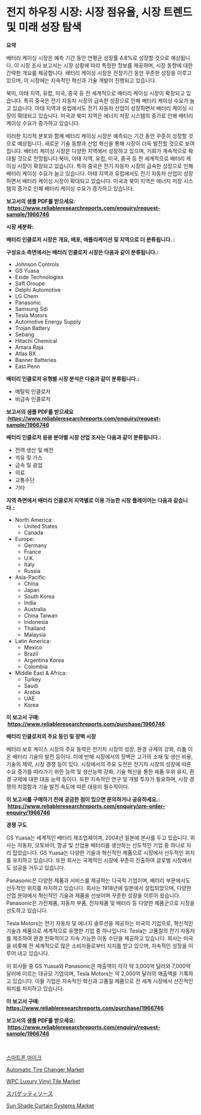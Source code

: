 <p><h1>전지 하우징 시장: 시장 점유율, 시장 트렌드 및 미래 성장 탐색</h1></p><p><strong>요약</strong></p>
<p><p>배터리 케이싱 시장은 예측 기간 동안 연평균 성장률 4.8%로 성장할 것으로 예상됩니다. 이 시장 조사 보고서는 시장 상황에 따라 특정한 정보를 제공하며, 시장 동향에 대한 간략한 개요를 제공합니다. 배터리 케이싱 시장은 전장기간 동안 꾸준한 성장을 이루고 있으며, 이 시장에는 지속적인 혁신과 기술 개발이 진행되고 있습니다.</p><p>북미, 아태 지역, 유럽, 미국, 중국 등 전 세계적으로 배터리 케이싱 시장이 확장되고 있습니다. 특히 중국은 전기 자동차 시장의 급속한 성장으로 인해 배터리 케이싱 수요가 늘고 있습니다. 아태 지역과 유럽에서도 전기 자동차 산업이 성장하면서 배터리 케이싱 시장이 확대되고 있습니다. 미국과 북미 지역은 에너지 저장 시스템의 증가로 인해 배터리 케이싱 수요가 증가하고 있습니다.</p><p>이러한 지리적 분포와 함께 배터리 케이싱 시장은 예측되는 기간 동안 꾸준히 성장할 것으로 예상됩니다. 새로운 기술 동향과 산업 혁신을 통해 시장이 더욱 발전할 것으로 보여집니다. 배터리 케이싱 시장은 다양한 지역에서 성장하고 있으며, 기회가 계속적으로 확대될 것으로 전망됩니다.북미, 아태 지역, 유럽, 미국, 중국 등 전 세계적으로 배터리 케이싱 시장이 확장되고 있습니다. 특히 중국은 전기 자동차 시장의 급속한 성장으로 인해 배터리 케이싱 수요가 늘고 있습니다. 아태 지역과 유럽에서도 전기 자동차 산업이 성장하면서 배터리 케이싱 시장이 확대되고 있습니다. 미국과 북미 지역은 에너지 저장 시스템의 증가로 인해 배터리 케이싱 수요가 증가하고 있습니다.</p></p>
<p><strong>보고서의 샘플 PDF를 받으세요: &nbsp;<a href="https://www.reliableresearchreports.com/enquiry/request-sample/1966746">https://www.reliableresearchreports.com/enquiry/request-sample/1966746</a></strong></p>
<p><strong>시장 세분화:</strong></p>
<p><strong> 배터리 인클로저 시장은 개요, 배포, 애플리케이션 및 지역으로 더 분류됩니다. :</strong></p>
<p><strong>구성요소 측면에서는 배터리 인클로저 시장은 다음과 같이 분류됩니다.:</strong></p>
<p><ul><li>Johnson Controls</li><li>GS Yuasa</li><li>Exide Technologies</li><li>Saft Groupe</li><li>Delphi Automotive</li><li>LG Chem</li><li>Panasonic</li><li>Samsung Sdi</li><li>Tesla Motors</li><li>Automotive Energy Supply</li><li>Trojan Battery</li><li>Sebang</li><li>Hitachi Chemical</li><li>Amara Raja</li><li>Atlas BX</li><li>Banner Batteries</li><li>East Penn</li></ul></p>
<p><strong> 배터리 인클로저 유형별 시장 분석은 다음과 같이 분류됩니다.:</strong></p>
<p><ul><li>메탈릭 인클로저</li><li>비금속 인클로저</li></ul></p>
<p><strong>보고서의 샘플 PDF를 받으세요 :<a href="https://www.reliableresearchreports.com/enquiry/request-sample/1966746">https://www.reliableresearchreports.com/enquiry/request-sample/1966746</a></strong></p>
<p><strong> 배터리 인클로저 응용 분야별 시장 산업 조사는 다음과 같이 분류됩니다.:</strong></p>
<p><ul><li>전력 생산 및 배전</li><li>석유 및 가스</li><li>금속 및 광업</li><li>의료</li><li>교통수단</li><li>기타</li></ul></p>
<p><strong>지역 측면에서 배터리 인클로저 지역별로 이용 가능한 시장 플레이어는 다음과 같습니다.:</strong></p>
<p><ul>
    <li>
        North America:
        <ul>
            <li>United States</li>
            <li>Canada</li>
        </ul>
    </li>
    <li>
        Europe:
        <ul>
            <li>Germany</li>
            <li>France</li>
            <li>U.K.</li>
            <li>Italy</li>
            <li>Russia</li>
        </ul>
    </li>
    <li>
        Asia-Pacific:
        <ul>
            <li>China</li>
            <li>Japan</li>
            <li>South Korea</li>
            <li>India</li>
            <li>Australia</li>
            <li>China Taiwan</li>
            <li>Indonesia</li>
            <li>Thailand</li>
            <li>Malaysia</li>
        </ul>
    </li>
    <li>
        Latin America:
        <ul>
            <li>Mexico</li>
            <li>Brazil</li>
            <li>Argentina Korea</li>
            <li>Colombia</li>
        </ul>
    </li>
    <li>
        Middle East & Africa:
        <ul>
            <li>Turkey</li>
            <li>Saudi</li>
            <li>Arabia</li>
            <li>UAE</li>
            <li>Korea</li>
        </ul>
    </li>
    </ul></p>
<p><strong>이 보고서 구매: &nbsp;<a href="https://www.reliableresearchreports.com/purchase/1966746">https://www.reliableresearchreports.com/purchase/1966746</a></strong></p>
<p><strong>배터리 인클로저의 주요 동인 및 장벽 시장</strong></p>
<p><p>배터리 보호 케이스 시장의 주요 동력은 전기차 시장의 성장, 환경 규제의 강화, 리튬 이온 배터리 기술의 발전 등이다. 이에 반해 시장에서의 장벽은 고가의 소재 및 생산 비용, 기술의 제약, 시장 경쟁 등이 있다. 시장에서의 주요 도전은 전기차 시장의 성장에 따른 수요 증가를 따라가기 위한 능력 및 생산능력 강화, 기술 혁신을 통한 제품 우위 유지, 환경 규제에 대한 대응 능력 등이다. 또한 지속적인 연구 및 개발 투자가 필요하며, 시장 경쟁의 치열함과 기술 발전 속도에 따른 대응이 필수적이다.</p></p>
<p><strong>이 보고서를 구매하기 전에 궁금한 점이 있으면 문의하거나 공유하세요.: &nbsp;<a href="https://www.reliableresearchreports.com/enquiry/pre-order-enquiry/1966746">https://www.reliableresearchreports.com/enquiry/pre-order-enquiry/1966746</a></strong></p>
<p><strong>경쟁 구도</strong></p>
<p><p>GS Yuasa는 세계적인 배터리 제조업체이며, 2004년 일본에 본사를 두고 있습니다. 회사는 자동차, 오토바이, 항공 및 산업용 배터리를 생산하는 선도적인 기업 중 하나로 자리 잡았습니다. GS Yuasa는 다양한 기술과 혁신적인 제품으로 시장에서 선두적인 위치를 유지하고 있습니다. 또한 회사는 국제적인 시장에 꾸준히 진출하여 글로벌 시장에서도 성공을 거두고 있습니다.</p><p>Panasonic은 다양한 제품과 서비스를 제공하는 다국적 기업이며, 배터리 부문에서도 선두적인 위치를 차지하고 있습니다. 회사는 1918년에 일본에서 설립되었으며, 다양한 산업 분야에서 혁신적인 기술과 제품을 선보이며 꾸준한 성장을 이루어 왔습니다. Panasonic은 가전제품, 자동차 부품, 전자제품 및 배터리 등 다양한 제품군으로 시장을 선도하고 있습니다.</p><p>Tesla Motors는 전기 자동차 및 에너지 솔루션을 제공하는 미국의 기업으로, 혁신적인 기술과 제품으로 세계적으로 유명한 기업 중 하나입니다. Tesla는 고품질의 전기 자동차를 제조하여 환경 친화적이고 지속 가능한 이동 수단을 제공하고 있습니다. 회사는 미국을 비롯해 전 세계적으로 많은 소비자들로부터 지지를 받고 있으며, 지속적인 성장을 이루어 내고 있습니다.</p><p>이 회사들 중 GS Yuasa와 Panasonic은 매출액이 각각 약 3,000억 달러와 7,000억 달러에 이르는 대규모 기업이며, Tesla Motors는 약 2,000억 달러의 매출액을 기록하고 있습니다. 이들 기업은 지속적인 혁신과 고품질 제품으로 전 세계 시장에서 선진적인 위치를 차지하고 있습니다.</p></p>
<p><strong>이 보고서 구매: &nbsp; <a href="https://www.reliableresearchreports.com/purchase/1966746">https://www.reliableresearchreports.com/purchase/1966746</a></strong></p>
<p><strong>보고서의 샘플 PDF를 받으세요: &nbsp;<a href="https://www.reliableresearchreports.com/enquiry/request-sample/1966746">https://www.reliableresearchreports.com/enquiry/request-sample/1966746</a></strong><strong></strong></p>
<p>&nbsp;</p>
<p><p><a href="https://github.com/fredrickeglers/Market-Research-Report-List-1/blob/main/95865657328.md">스마트폰 마이크</a></p><p><a href="https://view.publitas.com/reportprime-1/automatic-tire-changer-market-furnish-information-about-market-size-market-share-market-dynamics-and-projections-spanning-from-2024-to-2031/">Automatic Tire Changer Market</a></p><p><a href="https://github.com/Sherrillcrooksxa8i18ucf2m/Market-Research-Report-List-1/blob/main/wpc-luxury-vinyl-tile-market.md">WPC Luxury Vinyl Tile Market</a></p><p><a href="https://github.com/hwbcz413288296/Market-Research-Report-List-1/blob/main/64881047791.md">スパゲッティソース</a></p><p><a href="https://github.com/derrinmiltonellis35gcl/Market-Research-Report-List-2/blob/main/sun-shade-curtain-systems-market.md">Sun Shade Curtain Systems Market</a></p></p>